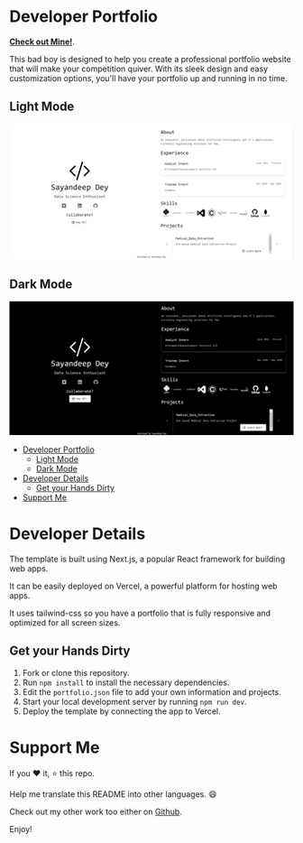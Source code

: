 # Developer Portfolio

[**Check out Mine!**](https://resume-website-sayandeep02s-projects.vercel.app/).

This bad boy is designed to help you create a professional portfolio website that will make your competition quiver. With its sleek design and easy customization options, you'll have your portfolio up and running in no time.

## Light Mode

![alt text](light-mode.png)

## Dark Mode

![alt text](./dark-mode.png)

- [Developer Portfolio](#developer-portfolio)
  - [Light Mode](#light-mode)
  - [Dark Mode](#dark-mode)
- [Developer Details](#developer-details)
  - [Get your Hands Dirty](#get-your-hands-dirty)
- [Support Me](#support-me)

# Developer Details

The template is built using Next.js, a popular React framework for building web apps.

It can be easily deployed on Vercel, a powerful platform for hosting web apps.

It uses tailwind-css so you have a portfolio that is fully responsive and optimized for all screen sizes.

## Get your Hands Dirty

1. Fork or clone this repository.
2. Run `npm install` to install the necessary dependencies.
3. Edit the `portfolio.json` file to add your own information and projects.
4. Start your local development server by running `npm run dev`.
5. Deploy the template by connecting the app to Vercel.

# Support Me

If you :heart: it, :star: this repo.

Help me translate this README into other languages. :smile:

Check out my other work too either on [Github](https://github.com/sayandeep02
).

Enjoy!
